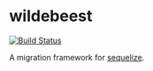 # wildebeest

[![Build Status](https://travis-ci.com/transcend-io/wildebeest.svg?token=dSiqFoEr9c1WZuWwxbXE&branch=master)](https://travis-ci.com/transcend-io/wildebeest)

A migration framework for [sequelize](http://docs.sequelizejs.com/).
